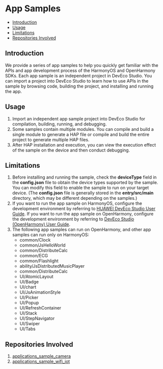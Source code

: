 # App Samples<a name="EN-US_TOPIC_0000001115464207"></a>

-   [Introduction](#section1470103520301)
-   [Usage](#section17988202503116)
-   [Limitations](#section18841871178)
-   [Repositories Involved](#section741114082513)

## Introduction<a name="section1470103520301"></a>

We provide a series of app samples to help you quickly get familiar with the APIs and app development process of the HarmonyOS and OpenHarmony SDKs. Each app sample is an independent project in DevEco Studio. You can import a project into DevEco Studio to learn how to use APIs in the sample by browsing code, building the project, and installing and running the app.

## Usage<a name="section17988202503116"></a>

1.  Import an independent app sample project into DevEco Studio for compilation, building, running, and debugging.
2.  Some samples contain multiple modules. You can compile and build a single module to generate a HAP file or compile and build the entire project to generate multiple HAP files.
3.  After HAP installation and execution, you can view the execution effect of the sample on the device and then conduct debugging.

## Limitations<a name="section18841871178"></a>

1.  Before installing and running the sample, check the  **deviceType**  field in the  **config.json**  file to obtain the device types supported by the sample. You can modify this field to enable the sample to run on your target device. \(The  **config.json**  file is generally stored in the  **entry/src/main**  directory, which may be different depending on the samples.\)
2.  If you want to run the app sample on HarmonyOS, configure the development environment by referring to  [HUAWEI DevEco Studio User Guide](https://developer.harmonyos.com/en/docs/documentation/doc-guides/tools_overview-0000001053582387). If you want to run the app sample on OpenHarmony, configure the development environment by referring to  [DevEco Studio \(OpenHarmony\) User Guide](https://gitee.com/openharmony/docs/blob/master/en/application-dev/quick-start/Readme-EN.md).
3.  The following app samples can run on OpenHarmony, and other app samples can run only on HarmonyOS:
    -   common/Clock
    -   common/JsHelloWorld
    -   common/DistributeCalc
    -   common/ECG
    -   common/Flashlight
    -   ability/JsDistributedMusicPlayer
    -   common/DistributeCalc
    -   UI/AtomicLayout
    -   UI/Badge
    -   UI/chart
    -   UI/JsAnimationStyle
    -   UI/Picker
    -   UI/Popup
    -   UI/RefreshContainer
    -   UI/Stack
    -   UI/StepNavigator
    -   UI/Swiper
    -   UI/Tabs


## Repositories Involved<a name="section741114082513"></a>

1.  [applications\_sample\_camera](https://gitee.com/openharmony/applications_sample_camera/blob/master/README.md)
2.  [applications\_sample\_wifi\_iot](https://gitee.com/openharmony/applications_sample_wifi_iot/blob/master/README.md)